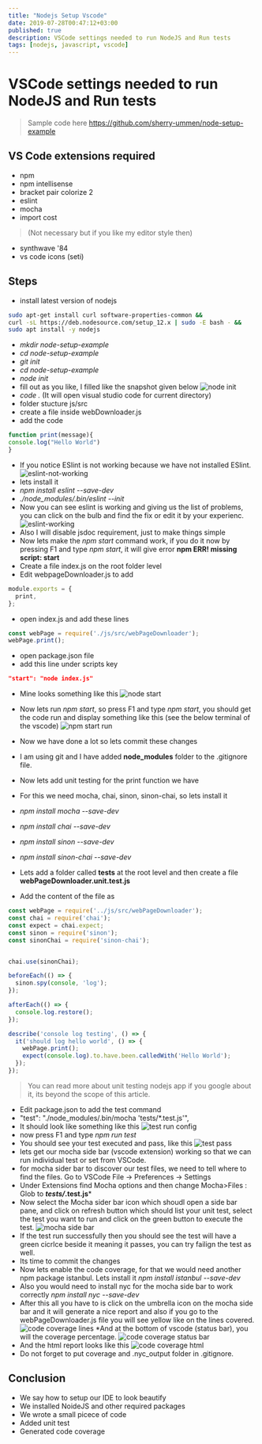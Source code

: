 ```yaml
---
title: "Nodejs Setup Vscode"
date: 2019-07-28T00:47:12+03:00
published: true
description: VSCode settings needed to run NodeJS and Run tests
tags: [nodejs, javascript, vscode]
---
```


# VSCode settings needed to run NodeJS and Run tests

> Sample code here https://github.com/sherry-ummen/node-setup-example

## VS Code extensions required

* npm
* npm intellisense
* bracket pair colorize 2
* eslint
* mocha
* import cost

> (Not necessary but if you like my editor style then)

* synthwave '84
* vs code icons (seti)

## Steps

* install latest version of nodejs

``` bash
sudo apt-get install curl software-properties-common &&
curl -sL https://deb.nodesource.com/setup_12.x | sudo -E bash - &&
sudo apt install -y nodejs
```

* *mkdir node-setup-example*
* *cd node-setup-example*
* *git init*
* *cd node-setup-example*
* *node init*
* fill out as you like, I filled like the snapshot given below
![node init](./node-init.png)
* *code .* (It will open visual studio code for current directory)
* folder stucture js/src
* create a file inside webDownloader.js
* add the code


``` javascript
function print(message){
console.log("Hello World")
}
```

* If you notice ESlint is not working because we have not installed ESlint.
![eslint-not-working](./eslint-not-working.png)
* lets install it
* *npm install eslint --save-dev*
* *./node_modules/.bin/eslint --init*
* Now you can see eslint is working and giving us the list of problems, you can click on the bulb and find the fix or edit it by your experienc.
![eslint-working](./webPageDownloader.js&#32;-&#32;node-setup-example&#32;-&#32;Visual&#32;Studio&#32;Code_021.png)
* Also I will disable jsdoc requirement, just to make things simple
* Now lets make the *npm start* command work, if you do it now by pressing F1 and type *npm start*, it will give error
   **npm ERR! missing script: start**
* Create a file index.js on the root folder level
* Edit webpageDownloader.js to add
  
```Javascript
module.exports = {
  print,
};
```

* open index.js and add these lines

```javascript
const webPage = require('./js/src/webPageDownloader');
webPage.print();
```

* open package.json file
* add this line under scripts key

```json
"start": "node index.js"
```

* Mine looks something like this
![node start](./Selection_023.png)

* Now lets run *npm start*, so press F1 and type *npm start*, you should get the code run and display something like this (see the below terminal of the vscode)
![npm start run](./index.js&#32;-&#32;node-setup-example&#32;-&#32;Visual&#32;Studio&#32;Code_022.png)

* Now we have done a lot so lets commit these changes
* I am using git and I have added **node_modules** folder to the .gitignore file.
* Now lets add unit testing for the print function we have
* For this we need mocha, chai, sinon, sinon-chai, so lets install it
* *npm install mocha --save-dev*
* *npm install chai --save-dev*
* *npm install sinon --save-dev*
* *npm install sinon-chai --save-dev*
* Lets add a folder called **tests** at the root level and then create a file **webPageDownloader.unit.test.js**
* Add the content of the file as

```javascript
const webPage = require('../js/src/webPageDownloader');
const chai = require('chai');
const expect = chai.expect;
const sinon = require('sinon');
const sinonChai = require('sinon-chai');


chai.use(sinonChai);

beforeEach(() => {
  sinon.spy(console, 'log');
});

afterEach(() => {
  console.log.restore();
});

describe('console log testing', () => {
  it('should log hello world', () => {
    webPage.print();
    expect(console.log).to.have.been.calledWith('Hello World');
  });
});
```

  > You can read more about unit testing nodejs app if you google about it, its beyond the scope of this article.

* Edit package.json to add the test command
* "test": "./node_modules/.bin/mocha 'tests/*.test.js'",
* It should look like something like this
![test run config](./Selection_025.png)
* now press F1 and type *npm run test*
* You should see your test executed and pass, like this
![test pass](./Selection_026.png)
* lets get our mocha side bar (vscode extension) working so that we can run individual test or set from VSCode.
* for mocha sider bar to discover our test files, we need to tell where to find the files. Go to VSCode File -> Preferences -> Settings
* Under Extensions find Mocha options and then change Mocha>Files : Glob to ***tests/*.test.js***
* Now select the Mocha sider bar icon which shoudl open a side bar pane, and click on refresh button which should list your unit test, select the test you want to run and click on the green button to execute the test.
![mocha side bar](./mocha-sidebar.png)
* If the test run successfully then you should see the test will have a green cicrlce beside it meaning it passes, you can try failign the test as well.
* Its time to commit the changes
* Now lets enable the code coverage, for that we would need another npm package istanbul. Lets install it
*npm install istanbul --save-dev*
* Also you would need to install nyc for the mocha side bar to work correctly
*npm install nyc --save-dev*
* After this all you have to is click on the umbrella icon on the mocha side bar and it will generate a nice report and also if you go to the webPageDownloader.js file you will see yellow like on the lines covered.
![code coverage lines](./Selection_029.png)
*And at the bottom of vscode (status bar), you will the coverage percentage.
![code coverage status bar](./Selection_030.png)
* And the html report looks like this
![code coverage html](./Selection_032.png)
* Do not forget to put coverage and .nyc_output folder in .gitignore.

## Conclusion

* We say how to setup our IDE to look beautify
* We installed NoideJS and other required packages
* We wrote a small picece of code
* Added unit test
* Generated code coverage
